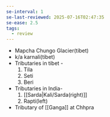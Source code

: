 ```yaml
---
se-interval: 1
se-last-reviewed: 2025-07-16T02:47:35
se-ease: 2.5
tags:
  - review
---
```

- Mapcha Chungo Glacier(tibet)
- k/a karnali(tibet)
- Tributaries in tibet - 
	1. Tila
	2. Seti
	3. Beri
- Tributaries in India- 
	1. [[Sarda|Kali/Sarda(right)]]
	2. Rapti(left)
- Tributary of [[Ganga]] at Chhpra


